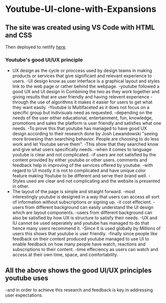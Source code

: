 # Youtube-UI-clone-with-Expansions
## The site was created using VS Code with HTML and CSS
Then deployed to netlify [here](https://youtube-ui-with-expansions-thandox.netlify.app).

### Youtube's good UI/UX principle
- UX design as the cycle or proccess  used by  design teams in making products or services that give significant and relevant experience to users.
-UI design know as user interface is a graphical layout and styles link to the web page or rather behind the webpage. 
-youtube followed a good UX and UI design in Combining the two as they work together and giving results that are user friendly and  having relevent experience
-through the use of algorithms it makes it easier for users to get what they want easily.
-Youtube is Multifaceted as it does not focus on a specific group but indivisuals need as requested.
-depending on the needs of the user either educational, entertainment, fun, knowledge, promotions and sales the platform is user friendly and satisfies what one needs.
-To prove this that youtube has managed to have good UX design according to their research done by Josh Lewandowski "seeing more browsing than searching behavior. People are choosing to do less work and let Youtube serve them".
-This show that they searched know and give what users specifically needs.
-when it comes to language youtube is clear and not complicated.
-if users are not satisfied by the content provided by either youtube or other users. comments and feedback help in improving of the services offered by youtube.
-with regard to UI mostly it is not to complicated and have unique color feature making Youtube to be different and serve their brand well.
-Styles used are clear and not complicating and the website is presented in other.
- The layout of the page is simple and straight forward.
-most interestingly youtube is designed in a way that users can access all sort of information without subscriptions or signing up.
-it cost effecient.
-users from different background can easily understand the UI design which are layout components. 
-users from different background can also be satisfied by how UX is structure to satisfy their needs.
-UX and IU cannot be used seperately and youtube has managed to do that hence many users recommend it.
-Since it is used globally by Millions of users this shows that youtube is user friendly.
-finally since people like feedback on their content produced youtube managed to use UI to enable feedback on how many people have watch, reactions and subscriptions to their content.
-time effeciency as users can watch and access at their own time, space, and comfortability.
## All the above shows the good UI/UX principles youtube uses
-and in order to achieve this research and feedback is key in addressing user expectations.
